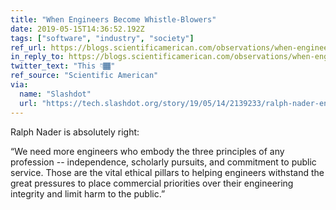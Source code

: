 ```yaml
---
title: "When Engineers Become Whistle-Blowers"
date: 2019-05-15T14:36:52.192Z
tags: ["software", "industry", "society"]
ref_url: https://blogs.scientificamerican.com/observations/when-engineers-become-whistleblowers/
in_reply_to: https://blogs.scientificamerican.com/observations/when-engineers-become-whistleblowers/
twitter_text: "This 👇🏾"
ref_source: "Scientific American"
via:
  name: "Slashdot"
  url: "https://tech.slashdot.org/story/19/05/14/2139233/ralph-nader-engineers-often-the-first-to-notice-waste-fraud-and-safety-issues"
---
```


Ralph Nader is absolutely right:

“We need more engineers who embody the three principles of any profession -- independence, scholarly pursuits, and commitment to public service. Those are the vital ethical pillars to helping engineers withstand the great pressures to place commercial priorities over their engineering integrity and limit harm to the public.”